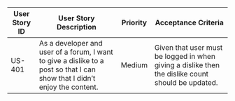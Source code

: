 | User Story ID | User Story Description                      | Priority | Acceptance Criteria                                                   |
|---------------|---------------------------------------------|----------|------------------------------------------------------------------------|
| US-401        | As a developer and user of a forum, I want to give a dislike to a post so that I can show that I didn’t enjoy the content.| Medium     | Given that user must be logged in when giving a dislike then the dislike count should be updated.|
